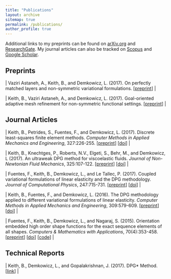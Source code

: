 ```yaml
---
title: "Publications"
layout: archive
sitemap: true
permalink: /publications/
author_profile: true
---
```


Additional links to my preprints can be found on [arXiv.org](https://arxiv.org/find/math/1/au:+Keith_B/0/1/0/all/0/1) and [ResearchGate](https://www.researchgate.net/profile/Brendan_Keith).
My journal articles can also be tracked on [Scopus](https://www.scopus.com/authid/detail.uri?authorId=56699706400) and [Google Scholar](https://scholar.google.com/citations?user=vcSEoi4AAAAJ&hl=en).

## Preprints

| Vaziri Astaneh, A., Keith, B., and Demkowicz, L. (2017). On perfectly matched layers and non-symmetric variational formulations. [[preprint]()] |
<!-- | Vaziri Astaneh, A., Keith, B., and Demkowicz, L. (2017). On perfectly matched layers and non-symmetric variational formulations. _submitted_ | -->
<!-- | <img src="/assets/images/DLSAcoustics.png" style="width:400px;" alt=""> | Vaziri Astaneh, A., Keith, B., and Demkowicz, L. (2017). On perfectly matched layers and non-symmetric variational formulations. | -->
<!-- | <img src="/assets/images/PML.png" style="width:400px;" alt=""> | Vaziri Astaneh, A., Keith, B., and Demkowicz, L. (2017). On perfectly matched layers and non-symmetric variational formulations. | -->

| Keith, B., Vaziri Astaneh, A., and Demkowicz, L. (2017). Goal-oriented adaptive mesh refinement for non-symmetric functional settings. [[preprint](https://arxiv.org/abs/1711.01996)] |
<!-- | <img src="/assets/images/GoalOriented.png" width="400px" alt=""> | Keith, B., Vaziri Astaneh, A., and Demkowicz, L. (2017). Goal-oriented adaptive mesh refinement for non-symmetric functional settings. [[preprint](https://arxiv.org/abs/1711.01996)] | -->

## Journal Articles

| Keith, B., Petrides, S., Fuentes, F., and Demkowicz, L. (2017). Discrete least-squares finite element methods. _Computer Methods in Applied Mechanics and Engineering_, 327:226-255. [[preprint](https://arxiv.org/abs/1705.02078)] [[doi](https://doi.org/10.1016/j.cma.2017.08.043)] |
<!-- | <img src="/assets/images/DLSAcoustics.png" width="400px" alt=""> | Keith, B., Petrides, S., Fuentes, F., and Demkowicz, L. (2017). Discrete least-squares finite element methods. _Computer Methods in Applied Mechanics and Engineering_, 327:226-255. [[preprint](https://arxiv.org/abs/1705.02078)] [[doi](https://doi.org/10.1016/j.cma.2017.08.043)] | -->
| Keith, B., Knechtges, P., Roberts, N.V., Elgeti, S., Behr, M., and Demkowicz, L (2017). An ultraweak DPG method for viscoelastic fluids. _Journal of Non-Newtonian Fluid Mechanics_, 325:107-122. [[preprint](https://arxiv.org/abs/1612.03124)] [[doi](https://doi.org/10.1016/j.jnnfm.2017.06.006)] |
<!-- | <img src="/assets/images/ColourPlots.png" width="400px" alt=""> | Keith, B., Knechtges, P., Roberts, N.V., Elgeti, S., Behr, M., and Demkowicz, L (2017). An ultraweak DPG method for viscoelastic fluids. _Journal of Non-Newtonian Fluid Mechanics_, 325:107-122. [[preprint](https://arxiv.org/abs/1612.03124)] [[doi](https://doi.org/10.1016/j.jnnfm.2017.06.006)] | -->
| Fuentes, F., Keith, B., Demkowicz, L., and Le Tallec, P. (2017). Coupled variational formulations of linear elasticity and the DPG methodology. _Journal of Computational Physics_, 247:715-731. [[preprint](https://arxiv.org/abs/1609.08180)] [[doi](https://doi.org/10.1016/j.jcp.2017.07.051)] |
<!-- | <img src="/assets/images/CoupledElasticity.png" width="400px" alt=""> | Fuentes, F., Keith, B., Demkowicz, L., and Le Tallec, P. (2017). Coupled variational formulations of linear elasticity and the DPG methodology. _Journal of Computational Physics_, 247:715-731. [[preprint](https://arxiv.org/abs/1609.08180)] [[doi](https://doi.org/10.1016/j.jcp.2017.07.051)] | -->
| Keith, B., Fuentes, F., and Demkowicz, L. (2016). The DPG methodology applied to different variational formulations of linear elasticity. _Computer Methods in Applied Mechanics and Engineering_, 309:579-609. [[preprint](https://arxiv.org/abs/1601.07937)] [[doi](https://doi.org/10.1016/j.cma.2016.05.034)] |
<!-- | <img src="/assets/images/DPGElasticity.png" width="400px" alt=""> | Keith, B., Fuentes, F., and Demkowicz, L. (2016). The DPG methodology applied to different variational formulations of linear elasticity. _Computer Methods in Applied Mechanics and Engineering_, 309:579-609. [[preprint](https://arxiv.org/abs/1601.07937)] [[doi](https://doi.org/10.1016/j.cma.2016.05.034)] | -->
| Fuentes, F., Keith, B., Demkowicz, L., and Nagaraj, S. (2015). Orientation embedded high order shape functions for the exact sequence elements of all shapes. _Computers & Mathematics with Applications_, 70(4):353-458. [[preprint](https://arxiv.org/abs/1504.03025)] [[doi](https://doi.org/10.1016/j.camwa.2015.04.027)] [[code](https://github.com/libESEAS/ESEAS)] |
<!-- | <img src="/assets/images/ShapeFunctions.png" width="400px" alt=""> | Fuentes, F., Keith, B., Demkowicz, L., and Nagaraj, S. (2015). Orientation embedded high order shape functions for the exact sequence elements of all shapes. _Computers & Mathematics with Applications_, 70(4):353-458. [[preprint](https://arxiv.org/abs/1504.03025)] [[doi](https://doi.org/10.1016/j.camwa.2015.04.027)] [[code](https://github.com/libESEAS/ESEAS)] | -->

## Technical Reports

| Keith, B., Demkowicz, L., and Gopalakrishnan, J. (2017). DPG* Method. [[link](https://arxiv.org/abs/1710.05223)] |
<!-- | <img src="/assets/images/DPGstar.png" width="400px" alt=""> | Keith, B., Demkowicz, L., and Gopalakrishnan, J. (2017). DPG* Method. [[link](https://arxiv.org/abs/1710.05223)] | -->




<!-- ## Conference articles

| <img src="/assets/images/PetIGAHyperelasticity.png" width="400px" alt=""> | Bernal, L. M., Calo, V. M., Collier, N., Espinosa, G. A., Fuentes, F., and Mahecha, J. C. (2013). Isogeometric analysis of hyperelastic materials using PetIGA. _Procedia Computer Science_, 18:1604-1613. 2013 International Conference on Computational Science (ICCS). [[doi](https://doi.org/10.1016/j.procs.2013.05.328)] [[code](https://bitbucket.org/dalcinl/petiga/)] |

<br>

# Conference Presentations

Here is a list of the latest talks and posters I've presented.

## Talks

|Insulation integrity for power-dense, medium voltage, electric machinery (with Aleta Wilder). Office of Naval Research (ONR) Peer Review in Controls, Electromagnetism, and Power Electronics. Naval Postgraduate School, Monterey, CA, USA, November, 2017.|
|Discrete least-squares (DLS) and polygonal discontinuous Petrov-Galerkin (PolyDPG) finite element methods. Third Minimum Residual and Least Squares Finite Element Methods Workshop. Portland State University, Portland, OR, USA, October, 2017.|
|Global stability of 2D plane Couette flow beyond the energy stability limit. Texas Applied Mathematics and Engineering Symposium (TAMES). The University of Texas at Austin, Austin, TX, USA, September, 2017.|
|Global stability of two-dimensional plane Couette flow beyond the energy stability limit. 2017 Geophysical Fluid Dynamics Program. Woods Hole Oceanographic Institute (WHOI), Woods Hole, MA, USA, August, 2017.|
|Various applications of the DPG methodology. Oberwolfach Seminar: Discontinuous Petrov-Galerkin Methods. Mathematisches Forschungsinstitut Oberwolfach (MFO, Oberwolfach Research Institute for Mathematics), Oberwolfach, Germany, June, 2017.|
|Using discontinuous minimum residual methods to simulate DMA experiments in linear viscoelasticity. 2017 Finite Element Rodeo. University of Houston, Houston, TX, USA, March, 2017.|
|Using discontinuous minimum residual methods to validate DMA experimental calibration results in linear viscoelasticity. SIAM Conference on Computational Science and Engineering (CSE) 2017. Atlanta, GA, USA, February-March, 2017.|
|Minimum residual methods applied to linear thermoviscoelasticity. The Mathematics of Finite Elements and Applications (MAFELAP) 2016. Brunel University London, London, UK, June, 2016.|
|Minimum residual methods in linear thermoviscoelasticity. 2016 Finite Element Rodeo. Texas A&M University, College St., TX, USA, March, 2016.|
|The DPG methodology applied to various variational formulations of linear elasticity. Second Minimum Residual and Least Squares Finite Element Methods Workshop. Delft University of Technology, Delft, Netherlands, November, 2015.|
|High Order Shape Functions for Exact Sequence Elements of All Shapes. Part II. Pyramid. 13th U.S. National Congress on Computational Mechanics (USNCCM). San Diego, CA, USA, July, 2015.|
|High Order Shape Functions for Exact Sequence Elements of All Shapes. Part II. Pyramid. 2015 Finite Element Rodeo. Southern Methodist University, Dallas, TX, USA, February, 2015.|

## Posters

|<img src="/assets/images/ACSEOden2017.png" width="400px" alt="">|Using discontinuous minimum residual methods to validate DMA experiments of viscoelastic materials. Workshop for Advances in Computational Sciences and Engineering (Oden 80 years). The University of Texas at Austin, Austin, TX, USA, March, 2017.|
|<img src="/assets/images/AMFEBabuska2016.png" width="400px" alt="">|Minimum residual methods in linear thermoviscoelasticity. Workshop for Advances in Mathematics for Finite Elements (Babuška 90 years). The University of Texas at Austin, Austin, TX, USA, March, 2016.|
|<img src="/assets/images/POEMs2015.png" width="400px" alt="">|Pyramid High Order Exact Sequence Shape Functions. Polytopal Element Methods in Mathematics and Engineering. Georgia Institute of Technology, Atlanta, GA, USA, October, 2015.|
|<img src="/assets/images/TAMU2015.png" width="400px" alt="">|Pyramid High Order Exact Sequence Shape Functions. Advanced Numerical Methods in the Mathematical Sciences. Texas A&M University, College St., TX, USA, May, 2015.|
|<img src="/assets/images/HOFEIM2014.png" width="400px" alt="">|Orientation Embedded Finite Element (FE) Shape Functions for the Exact Sequence Elements of All Shapes. Sixth International Workshop on High-Order Finite Element and Isogeometric Methods (HOFEIM). Frauenchiemsee Island, Germany, July, 2014.| -->